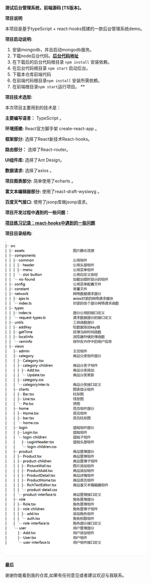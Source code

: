 **测试后台管理系统，前端源码 [TS版本]。**

**项目说明**

本项目是基于typeScript + react-hooks搭建的一款后台管理系统demo。

**项目启动说明:**

1. 安装mongodb，并且启动mongodb服务。
2. 下载node后台代码。[**后台代码地址**](https://github.com/lmxyjy/admin_final)
3. 在下载后的后台代码根目录 `npm install` 安装依赖。
4. 在后台代码根目录 `npm start` 启动后台。
5. 下载本仓库前端代码
6. 在前端代码根目录`npm install` 安装所需依赖。
7. 在前端根目录`npm start`运行项目。 **

**项目技术选型:**

本次项目主要用到的技术是：

**主要编写语言：** TypeScript 。

**环境搭建:** React官方脚手架 create-react-app 。

**框架部分:** 选择了React新技术React-hooks。

**路由部分：** 选择了React-router。

**UI组件库:** 选择了Ant Design。

**数据请求:** 选择了axios 。

**项目图表部分:** 简单使用了echarts 。

**富文本编辑器部分:** 使用了react-draft-wysiwyg 。

**百度天气接口:** 使用了jsonp库做jsonp请求。

**项目开发过程中遇到的一些问题：**

[**项目练习记录：react-hooks中遇到的一些问题**](https://lmxyjy.github.io/react-hooks%E4%B8%AD%E7%9A%84%E4%B8%80%E4%BA%9B%E9%97%AE%E9%A2%98/)


**项目目录结构:**

![项目目录结构](src/assets/img/pages.png)


**最后**

谢谢你能看到我的仓库,如果有任何意见或者建议欢迎与我联系。